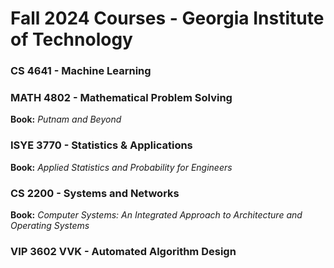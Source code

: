 # Fall 2024 Courses - Georgia Institute of Technology

### CS 4641 - Machine Learning

### MATH 4802 - Mathematical Problem Solving
**Book:** _Putnam and Beyond_

### ISYE 3770 - Statistics & Applications
**Book:** _Applied Statistics and Probability for Engineers_

### CS 2200 - Systems and Networks
**Book:** _Computer Systems: An Integrated Approach to Architecture and Operating Systems_

### VIP 3602 VVK - Automated Algorithm Design
